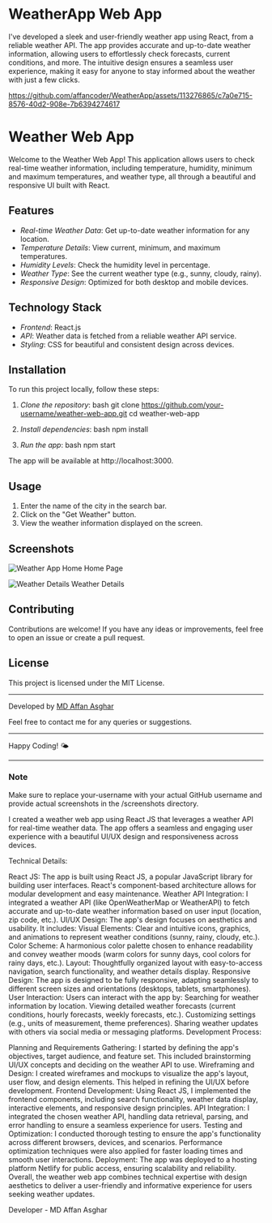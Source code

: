 # WeatherApp Web App

I've developed a sleek and user-friendly weather app using React, from a reliable weather API. The app provides accurate and up-to-date weather information, allowing users to effortlessly check forecasts, current conditions, and more. The intuitive design ensures a seamless user experience, making it easy for anyone to stay informed about the weather with just a few clicks.

https://github.com/affancoder/WeatherApp/assets/113276865/c7a0e715-8576-40d2-908e-7b6394274617

# Weather Web App

Welcome to the Weather Web App! This application allows users to check real-time weather information, including temperature, humidity, minimum and maximum temperatures, and weather type, all through a beautiful and responsive UI built with React.

## Features

- *Real-time Weather Data*: Get up-to-date weather information for any location.
- *Temperature Details*: View current, minimum, and maximum temperatures.
- *Humidity Levels*: Check the humidity level in percentage.
- *Weather Type*: See the current weather type (e.g., sunny, cloudy, rainy).
- *Responsive Design*: Optimized for both desktop and mobile devices.

## Technology Stack

- *Frontend*: React.js
- *API*: Weather data is fetched from a reliable weather API service.
- *Styling*: CSS for beautiful and consistent design across devices.

## Installation

To run this project locally, follow these steps:

1. *Clone the repository*:
   bash
   git clone https://github.com/your-username/weather-web-app.git
   cd weather-web-app
   

2. *Install dependencies*:
   bash
   npm install
   

3. *Run the app*:
   bash
   npm start
   

The app will be available at http://localhost:3000.

## Usage

1. Enter the name of the city in the search bar.
2. Click on the "Get Weather" button.
3. View the weather information displayed on the screen.

## Screenshots

![Weather App Home](./screenshots/home.png)
Home Page

![Weather Details](./screenshots/weather-details.png)
Weather Details

## Contributing

Contributions are welcome! If you have any ideas or improvements, feel free to open an issue or create a pull request.

## License

This project is licensed under the MIT License.

---

Developed by [MD Affan Asghar](https://github.com/affancoder)

Feel free to contact me for any queries or suggestions.

---

Happy Coding! 🌤

---

### Note

Make sure to replace your-username with your actual GitHub username and provide actual screenshots in the /screenshots directory.

I created a weather web app using React JS that leverages a weather API for real-time weather data. The app offers a seamless and engaging user experience with a beautiful UI/UX design and responsiveness across devices.

Technical Details:

React JS: The app is built using React JS, a popular JavaScript library for building user interfaces. React's component-based architecture allows for modular development and easy maintenance.
Weather API Integration: I integrated a weather API (like OpenWeatherMap or WeatherAPI) to fetch accurate and up-to-date weather information based on user input (location, zip code, etc.).
UI/UX Design: The app's design focuses on aesthetics and usability. It includes:
Visual Elements: Clear and intuitive icons, graphics, and animations to represent weather conditions (sunny, rainy, cloudy, etc.).
Color Scheme: A harmonious color palette chosen to enhance readability and convey weather moods (warm colors for sunny days, cool colors for rainy days, etc.).
Layout: Thoughtfully organized layout with easy-to-access navigation, search functionality, and weather details display.
Responsive Design: The app is designed to be fully responsive, adapting seamlessly to different screen sizes and orientations (desktops, tablets, smartphones).
User Interaction: Users can interact with the app by:
Searching for weather information by location.
Viewing detailed weather forecasts (current conditions, hourly forecasts, weekly forecasts, etc.).
Customizing settings (e.g., units of measurement, theme preferences).
Sharing weather updates with others via social media or messaging platforms.
Development Process:

Planning and Requirements Gathering: I started by defining the app's objectives, target audience, and feature set. This included brainstorming UI/UX concepts and deciding on the weather API to use.
Wireframing and Design: I created wireframes and mockups to visualize the app's layout, user flow, and design elements. This helped in refining the UI/UX before development.
Frontend Development: Using React JS, I implemented the frontend components, including search functionality, weather data display, interactive elements, and responsive design principles.
API Integration: I integrated the chosen weather API, handling data retrieval, parsing, and error handling to ensure a seamless experience for users.
Testing and Optimization: I conducted thorough testing to ensure the app's functionality across different browsers, devices, and scenarios. Performance optimization techniques were also applied for faster loading times and smooth user interactions.
Deployment: The app was deployed to a hosting platform Netlify for public access, ensuring scalability and reliability.
Overall, the weather web app combines technical expertise with design aesthetics to deliver a user-friendly and informative experience for users seeking weather updates.

Developer - MD Affan Asghar
